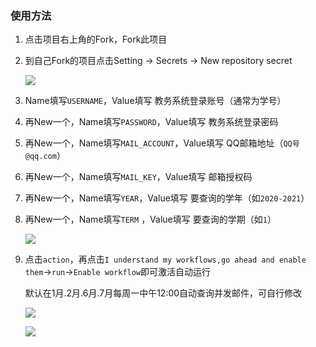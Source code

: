 ### 使用方法

1. 点击项目右上角的Fork，Fork此项目

2. 到自己Fork的项目点击Setting → Secrets → New repository secret

   ![](https://github.com/yimo0908/NSMC_score/blob/main/image/1.png)

3. Name填写`USERNAME`，Value填写 教务系统登录账号（通常为学号）

4. 再New一个，Name填写`PASSWORD`，Value填写 教务系统登录密码

5. 再New一个，Name填写`MAIL_ACCOUNT`，Value填写 QQ邮箱地址（`QQ号@qq.com`）

6. 再New一个，Name填写`MAIL_KEY`，Value填写 邮箱授权码

7. 再New一个，Name填写`YEAR`，Value填写 要查询的学年（如`2020-2021`）

8. 再New一个，Name填写`TERM` ，Value填写 要查询的学期（如`1`）

   ![](https://github.com/yimo0908/NSMC_score/blob/main/image/2.png)

9. 点击`action`，再点击`I understand my workflows,go ahead and enable them`→`run`→`Enable workflow`即可激活自动运行

   默认在1月.2月.6月.7月每周一中午12:00自动查询并发邮件，可自行修改

   ![](https://github.com/yimo0908/NSMC_score/blob/main/image/3.png)

   ![](https://github.com/yimo0908/NSMC_score/blob/main/image/4.png)

   